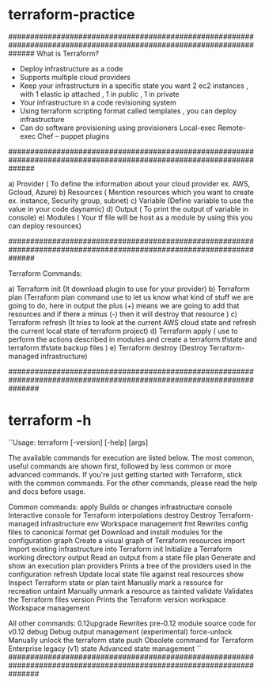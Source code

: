 # terraform-practice

######################################################################################################################
What is Terraform?

* Deploy infrastructure as a code
* Supports multiple cloud providers
* Keep your infrastructure in a specific state you want
 2 ec2 instances , with 1 elastic ip attached , 1 in public , 1 in private
* Your infrastructure in a code revisioning system
* Using terraform scripting format called templates , you can deploy infrastructure
* Can do software provisioning using provisioners
		Local-exec
		Remote-exec
		Chef – puppet plugins

######################################################################################################################

a) Provider ( To define the information about your cloud provider ex. AWS, Gcloud, Azure)
b) Resources ( Mention resources which you want to create ex. instance, Security group, subnet)
c) Variable (Define variable to use the value in your code daynamic)
d) Output ( To print the output of variable in console)
e) Modules ( Your tf file will be host as a module by using this you can deploy resources)

######################################################################################################################

Terraform Commands:

a) Terraform init (It download plugin to use for your provider)
b) Terraform plan (Terraform plan command use to let us know what kind of stuff we are going to do, here in output the plus (+) means we are going to add that resources and if there a minus (-) then it will destroy that resource )
c) Terraform refresh (It tries to look at the current AWS cloud state and refresh the current local state of terraform project)
d) Terraform apply ( use to perform the actions described in modules and create a terraform.tfstate and terraform.tfstate.backup files )
e) Terraform destroy (Destroy Terraform-managed infrastructure)

#######################################################################################################################

# terraform -h
``Usage: terraform [-version] [-help] <command> [args]

The available commands for execution are listed below.
The most common, useful commands are shown first, followed by
less common or more advanced commands. If you're just getting
started with Terraform, stick with the common commands. For the
other commands, please read the help and docs before usage.

Common commands:
    apply              Builds or changes infrastructure
    console            Interactive console for Terraform interpolations
    destroy            Destroy Terraform-managed infrastructure
    env                Workspace management
    fmt                Rewrites config files to canonical format
    get                Download and install modules for the configuration
    graph              Create a visual graph of Terraform resources
    import             Import existing infrastructure into Terraform
    init               Initialize a Terraform working directory
    output             Read an output from a state file
    plan               Generate and show an execution plan
    providers          Prints a tree of the providers used in the configuration
    refresh            Update local state file against real resources
    show               Inspect Terraform state or plan
    taint              Manually mark a resource for recreation
    untaint            Manually unmark a resource as tainted
    validate           Validates the Terraform files
    version            Prints the Terraform version
    workspace          Workspace management

All other commands:
    0.12upgrade        Rewrites pre-0.12 module source code for v0.12
    debug              Debug output management (experimental)
    force-unlock       Manually unlock the terraform state
    push               Obsolete command for Terraform Enterprise legacy (v1)
    state              Advanced state management
``
#######################################################################################################################


